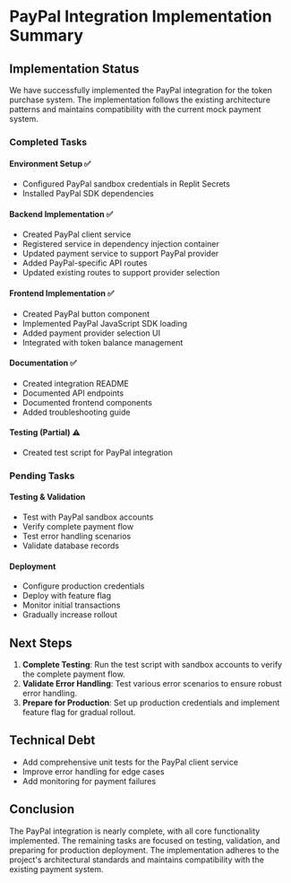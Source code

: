 # PayPal Integration Implementation Summary

## Implementation Status

We have successfully implemented the PayPal integration for the token purchase system. The implementation follows the existing architecture patterns and maintains compatibility with the current mock payment system.

### Completed Tasks

#### Environment Setup ✅
- Configured PayPal sandbox credentials in Replit Secrets
- Installed PayPal SDK dependencies

#### Backend Implementation ✅
- Created PayPal client service
- Registered service in dependency injection container
- Updated payment service to support PayPal provider
- Added PayPal-specific API routes
- Updated existing routes to support provider selection

#### Frontend Implementation ✅
- Created PayPal button component
- Implemented PayPal JavaScript SDK loading
- Added payment provider selection UI
- Integrated with token balance management

#### Documentation ✅
- Created integration README
- Documented API endpoints
- Documented frontend components
- Added troubleshooting guide

#### Testing (Partial) ⚠️
- Created test script for PayPal integration

### Pending Tasks

#### Testing & Validation
- Test with PayPal sandbox accounts
- Verify complete payment flow
- Test error handling scenarios
- Validate database records

#### Deployment
- Configure production credentials
- Deploy with feature flag
- Monitor initial transactions
- Gradually increase rollout

## Next Steps

1. **Complete Testing**: Run the test script with sandbox accounts to verify the complete payment flow.
2. **Validate Error Handling**: Test various error scenarios to ensure robust error handling.
3. **Prepare for Production**: Set up production credentials and implement feature flag for gradual rollout.

## Technical Debt

- Add comprehensive unit tests for the PayPal client service
- Improve error handling for edge cases
- Add monitoring for payment failures

## Conclusion

The PayPal integration is nearly complete, with all core functionality implemented. The remaining tasks are focused on testing, validation, and preparing for production deployment. The implementation adheres to the project's architectural standards and maintains compatibility with the existing payment system. 
